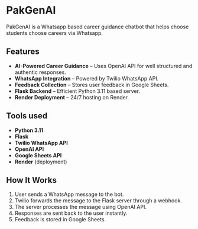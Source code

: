 # PakGenAI

PakGenAI is a Whatsapp based career guidance chatbot that helps choose students choose careers via Whatsapp.

## Features
- **AI-Powered Career Guidance** – Uses OpenAI API for well structured and authentic responses.
- **WhatsApp Integration** – Powered by Twilio WhatsApp API.
- **Feedback Collection** – Stores user feedback in Google Sheets.
- **Flask Backend** – Efficient Python 3.11 based server.
- **Render Deployment** – 24/7 hosting on Render.

## Tools used
- **Python 3.11**
- **Flask**
- **Twilio WhatsApp API**
- **OpenAI API**
- **Google Sheets API**
- **Render** (deployment)

## How It Works
1. User sends a WhatsApp message to the bot.
2. Twilio forwards the message to the Flask server through a webhook.
3. The server processes the message using OpenAI API.
4. Responses are sent back to the user instantly.
5. Feedback is stored in Google Sheets.
